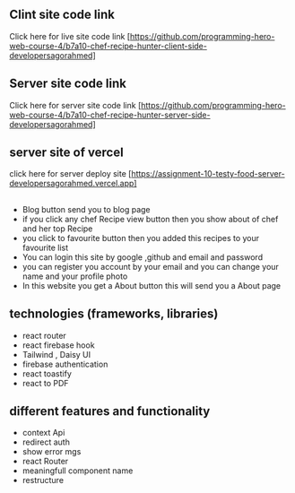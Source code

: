 ## Clint site code link

Click here for live site code link [https://github.com/programming-hero-web-course-4/b7a10-chef-recipe-hunter-client-side-developersagorahmed]

## Server site code link

Click here for server site code link [https://github.com/programming-hero-web-course-4/b7a10-chef-recipe-hunter-server-side-developersagorahmed]

## server site of vercel
click here for server deploy site  [https://assignment-10-testy-food-server-developersagorahmed.vercel.app]
##
- Blog button send you to blog page
- if you click any chef Recipe view button then you show about of chef and her top Recipe
-  you click to favourite button then you added this recipes to your favourite list 
- You can login this site by google ,github and email and password
- you can register you account by your email and you can change your name and your profile photo 
- In this website you get a About button this will send you a About page 

## technologies (frameworks, libraries)


- react router
- react firebase hook
- Tailwind , Daisy UI
- firebase authentication
- react toastify
- react to PDF

## different features and functionality

- context Api
- redirect auth
- show error mgs
- react Router
- meaningfull component name
- restructure
